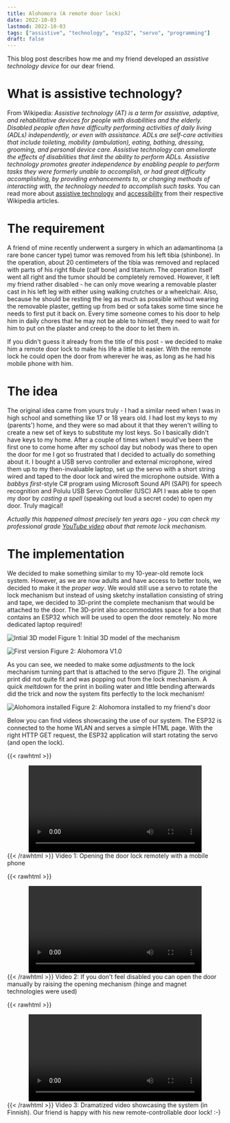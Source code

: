 ```yaml
---
title: Alohomora (A remote door lock)
date: 2022-10-03
lastmod: 2022-10-03
tags: ["assistive", "technology", "esp32", "servo", "programming"]
draft: false
---
```


This blog post describes how me and my friend developed an *assistive 
technology device* for our dear friend.

# What is assistive technology?

From Wikipedia: *Assistive technology (AT) is a term for assistive, adaptive, 
and rehabilitative devices for people with disabilities and the elderly. 
Disabled people often have difficulty performing activities of daily living 
(ADLs) independently, or even with assistance. ADLs are self-care activities 
that include toileting, mobility (ambulation), eating, bathing, dressing, 
grooming, and personal device care. Assistive technology can ameliorate the 
effects of disabilities that limit the ability to perform ADLs. Assistive 
technology promotes greater independence by enabling people to perform tasks 
they were formerly unable to accomplish, or had great difficulty 
accomplishing, by providing enhancements to, or changing methods of 
interacting with, the technology needed to accomplish such tasks.* You can 
read more about 
[assistive technology](https://en.wikipedia.org/wiki/Assistive_technology) 
and [accessibility](https://en.wikipedia.org/wiki/Accessibility) from their 
respective Wikipedia articles.


# The requirement

A friend of mine recently underwent a surgery in which an adamantinoma (a 
rare bone cancer type) tumor was removed from his left tibia (shinbone). In 
the operation, about 20 centimeters of the tibia was removed and replaced with 
parts of his right fibule (calf bone) and titanium. The operation itself went 
all right and the tumor should be completely removed. However, it left my 
friend rather disabled - he can only move wearing a removable plaster cast in 
his left leg with either using walking crutches or a wheelchair. Also, because 
he should be resting the leg as much as possible without wearing the removable 
plaster, getting up from bed or sofa takes some time since he needs to first 
put it back on. Every time someone comes to his door to help him in daily 
chores that he may not be able to himself, they need to wait for him to put on 
the plaster and creep to the door to let them in.

If you didn't guess it already from the title of this post - we decided to 
make him a remote door lock to make his life a little bit easier. With the 
remote lock he could open the door from wherever he was, as long as he had 
his mobile phone with him.

# The idea

The original idea came from yours truly - I had a similar need when I was 
in high school and something like 17 or 18 years old. I had lost my keys to 
my (parents') home, and they were so mad about it that they weren't willing to 
create a new set of keys to substitute my lost keys. So I basically didn't 
have keys to my home. After a couple of times when I would've been the first 
one to come home after my school day but nobody was there to open the door for 
me I got so frustrated that I decided to actually do something about it. I 
bought a USB servo controller and external microphone, wired them up to my 
then-invaluable laptop, set up the servo with a short string wired and taped 
to the door lock and wired the microphone outside. With a *babbys first*-style 
C# program using Microsoft Sound API (SAPI) for speech recognition and Polulu 
USB Servo Controller (USC) API I was able to open my door by *casting a spell* 
(speaking out loud a secret code) to open my door. Truly magical! 

*Actually this happened almost precisely ten years ago - you can check my 
professional grade [YouTube video](https://www.youtube.com/watch?v=y5GtR62ASOY)
about that remote lock mechanism.*

# The implementation

We decided to make something similar to my 10-year-old remote lock system. 
However, as we are now adults and have access to better tools, we decided to 
make it the *proper way*. We would still use a servo to rotate the lock 
mechanism but instead of using sketchy installation consisting of string 
and tape, we decided to 3D-print the complete mechanism that would be attached 
to the door. The 3D-print also accommodates space for a box that contains an 
ESP32 which will be used to open the door remotely. No more dedicated laptop 
required!


![Intial 3D model](/images/alohomora-3D-model.jpg)
Figure 1: Initial 3D model of the mechanism

![First version](/images/alohomora-V1.jpg)
Figure 2: Alohomora V1.0

As you can see, we needed to make some *adjustments* to the lock mechanism 
turning part that is attached to the servo (figure 2). The original print 
did not quite fit and was popping out from the lock mechanism. A quick 
*meltdown* for the print in boiling water and little bending afterwards did 
the trick and now the system fits perfectly to the lock mechanism!

![Alohomora installed](/images/alohomora-installed.jpg)
Figure 2: Alohomora installed to my friend's door

Below you can find videos showcasing the use of our system. The ESP32 is 
connected to the home WLAN and serves a simple HTML page. With the right HTTP 
GET request, the ESP32 application will start rotating the servo (and open the 
lock).

{{< rawhtml >}}
<center>
<video width=80% controls>
    <source src="/videos/alohomora-for-disabled.mp4" type="video/mp4">
    Your browser does not support the video tag.
</video>
</center>
{{< /rawhtml >}}
Video 1: Opening the door lock remotely with a mobile phone


{{< rawhtml >}}
<center>
<video width=80% controls>
    <source src="/videos/alohomora-nondisabled.mp4" type="video/mp4">
    Your browser does not support the video tag.
</video>
</center>
{{< /rawhtml >}}
Video 2: If you don't feel disabled you can open the door manually by 
raising the opening mechanism (hinge and magnet technologies were used)

{{< rawhtml >}}
<center>
<video width=80% controls>
    <source src="/videos/alohomora-dramatized.mp4" type="video/mp4">
    Your browser does not support the video tag.
</video>
</center>
{{< /rawhtml >}}
Video 3: Dramatized video showcasing the system (in Finnish). Our friend is 
happy with his new remote-controllable door lock! :-)
